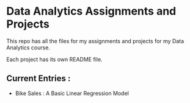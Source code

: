 # Data Analytics Assignments and Projects
This repo has all the files for my assignments and projects for my Data Analytics course.

Each project has its own README file.

## Current Entries :
<ul>
    <li>Bike Sales : A Basic Linear Regression Model</li>
</ul>